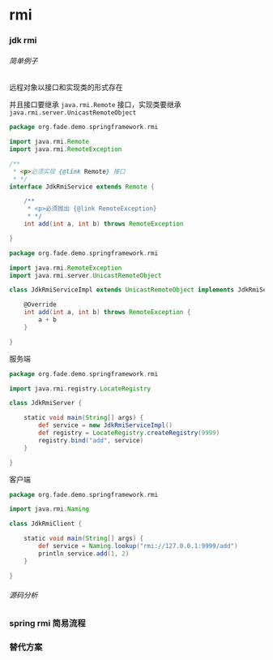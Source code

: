 # rmi 

### jdk rmi

###### 简单例子

远程对象以接口和实现类的形式存在

并且接口要继承 `java.rmi.Remote` 接口，实现类要继承 `java.rmi.server.UnicastRemoteObject`

```groovy
package org.fade.demo.springframework.rmi

import java.rmi.Remote
import java.rmi.RemoteException

/**
 * <p>必须实现 {@link Remote} 接口
 * */
interface JdkRmiService extends Remote {

	/**
	 * <p>必须抛出 {@link RemoteException}
	 * */
	int add(int a, int b) throws RemoteException

}
```

```groovy
package org.fade.demo.springframework.rmi

import java.rmi.RemoteException
import java.rmi.server.UnicastRemoteObject

class JdkRmiServiceImpl extends UnicastRemoteObject implements JdkRmiService {

	@Override
	int add(int a, int b) throws RemoteException {
		a + b
	}

}
```

服务端

```groovy
package org.fade.demo.springframework.rmi

import java.rmi.registry.LocateRegistry

class JdkRmiServer {

	static void main(String[] args) {
		def service = new JdkRmiServiceImpl()
		def registry = LocateRegistry.createRegistry(9999)
		registry.bind("add", service)
	}

}
```

客户端

```groovy
package org.fade.demo.springframework.rmi

import java.rmi.Naming

class JdkRmiClient {

	static void main(String[] args) {
		def service = Naming.lookup("rmi://127.0.0.1:9999/add")
		println service.add(1, 2)
	}

}
```

###### 源码分析



### spring rmi 简易流程

### 替代方案

